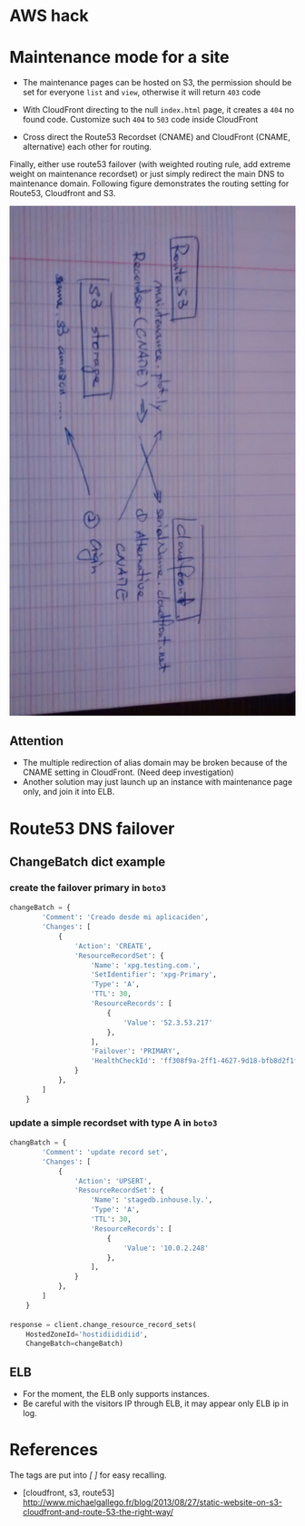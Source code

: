 AWS hack
=======

# Maintenance mode for a site

- The maintenance pages can be hosted on S3, the permission should be set for everyone `list` and `view`, otherwise it will return `403` code

- With CloudFront directing to the null `index.html` page, it creates a `404` no found code. Customize such `404` to `503` code inside CloudFront

- Cross direct the Route53 Recordset (CNAME) and CloudFront (CNAME, alternative) each other for routing.

Finally, either use route53 failover (with weighted routing rule, add extreme weight on maintenance recordset) or just simply redirect the main DNS to maintenance domain. Following figure demonstrates the routing setting for Route53, Cloudfront and S3. 


![Routing](images/maintenancemode.jpg "Routing setting")



## Attention

- The multiple redirection of alias domain may be broken because of the CNAME setting in CloudFront. (Need deep investigation)
- Another solution may just launch up an instance with maintenance page only, and join it into ELB. 



# Route53 DNS failover

## ChangeBatch dict example 

### create the failover primary in `boto3`


```python
changeBatch = {
        'Comment': 'Creado desde mi aplicaciden',
        'Changes': [
            {
                'Action': 'CREATE',
                'ResourceRecordSet': {
                    'Name': 'xpg.testing.com.',
                    'SetIdentifier': 'xpg-Primary',
                    'Type': 'A',
                    'TTL': 30,
                    'ResourceRecords': [
                        {
                            'Value': '52.3.53.217'
                        },
                    ],
                    'Failover': 'PRIMARY',
                    'HealthCheckId': 'ff308f9a-2ff1-4627-9d18-bfb8d2f1fe18',
                }
            },
        ]
    }
```

### update a simple recordset with type A in `boto3`

```python 
changBatch = {
        'Comment': 'update record set',
        'Changes': [
            {
                'Action': 'UPSERT',
                'ResourceRecordSet': {
                    'Name': 'stagedb.inhouse.ly.',
                    'Type': 'A',
                    'TTL': 30,
                    'ResourceRecords': [
                        {
                            'Value': '10.0.2.248'
                        },
                    ],
                }
            },
        ]
    }

response = client.change_resource_record_sets(
    HostedZoneId='hostidiididiid',
    ChangeBatch=changeBatch)
```


## ELB

- For the moment, the ELB only supports instances. 
- Be careful with the visitors IP through ELB, it may appear only ELB ip in log.



# References

The tags are put into *[ ]* for easy recalling.

- [cloudfront, s3, route53] http://www.michaelgallego.fr/blog/2013/08/27/static-website-on-s3-cloudfront-and-route-53-the-right-way/

